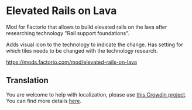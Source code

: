 # Elevated Rails on Lava
Mod for Factorio that allows to build elevated rails on the lava after researching technology "Rail support foundations".

Adds visual icon to the technology to indicate the change.
Has setting for which tiles needs to be changed with the technology research.

https://mods.factorio.com/mod/elevated-rails-on-lava

## Translation

You are welcome to help with localization, please use [this Crowdin project](https://crowdin.com/project/factorio-mods-localization). You can find more details [here](https://github.com/dima74/factorio-mods-localization#how-to-translate-using-crowdin).
